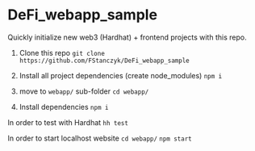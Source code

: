 # DeFi_webapp_sample

Quickly initialize new web3 (Hardhat) + frontend projects with this repo.

1. Clone this repo
 ```git clone https://github.com/FStanczyk/DeFi_webapp_sample```
 
2. Install all project dependencies (create node_modules)
 ```npm i```
 
3. move to ```webapp/``` sub-folder
 ```cd webapp/```
 
4. Install dependencies
 ```npm i```
 

In order to test with Hardhat
 ```hh test```
 
In order to start localhost website
 ```cd webapp/```
 ```npm start```
